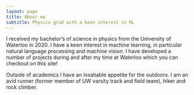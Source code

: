 ```yaml
---
layout: page
title: About me
subtitle: Physics grad with a keen interest in ML
---
```


I received my bachelor’s of science in physics from the University of Waterloo in 2020. I have a keen interest in machine learning, in particular natural language processing and machine vision. I have developed a number of projects during and after my time at Waterloo which you can checkout on this site!

Outside of academics I have an insatiable appetite for the outdoors. I am an avid runner (former member of UW varsity track and field team), hiker and rock climber.

